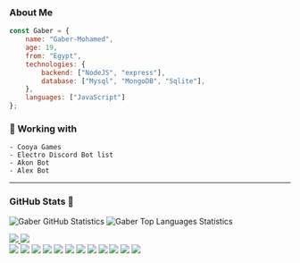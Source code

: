 ### About Me

```js
const Gaber = {
    name: "Gaber-Mohamed",
    age: 19,
    from: "Egypt",
    technologies: {
        backend: ["NodeJS", "express"],
        database: ["Mysql", "MongoDB", "Sqlite"],
    },
    languages: ["JavaScript"]
};
```

<div align="left">
    
<!--## Hello there , my name is Gaber -->
    
### 🔭 Working with
    - Cooya Games
    - Electro Discord Bot list
    - Akon Bot
    - Alex Bot
   
</div>

---

### GitHub Stats 🌟
![Gaber GitHub Statistics](https://github-readme-stats.vercel.app/api?username=Gaber-sayed&count_private=true&show_icons=true&theme=react)
![Gaber Top Languages Statistics](https://github-readme-stats.vercel.app/api/top-langs/?username=Gaber-sayed&theme=react)


<a href="https://github.com/Gaber-sayed?tab=followers">
  <img src="https://img.shields.io/github/followers/Gaber-sayed?style=for-the-badge&logo=github">
</a>
<a href="https://github.com/Gaber-sayed">
   <img src="https://komarev.com/ghpvc/?username=Gaber-sayed">
</a>
<br>
<span>
	<img src="https://img.shields.io/badge/-Node.js-43853?logo=node.js&logoColor=white">
	<img src="https://img.shields.io/badge/-NPM-CB3837?logo=npm&logoColor=white">
	<img src="https://img.shields.io/badge/-JavaScript-f5dd1b?logo=javascript&logoColor=white">
	<img src="https://img.shields.io/badge/-MongoDB-13aa52?logo=mongodb&logoColor=white">
	<img src="https://img.shields.io/badge/-Vue-3fb581?logo=vue.js&logoColor=white">
	<img src="https://img.shields.io/badge/-Bootstrap-8d56de?logo=bootstrap&logoColor=white">
	<img src="https://img.shields.io/badge/-SQLite-74c0e9?logo=sqlite&logoColor=white">
	<img src="https://img.shields.io/badge/-Express-000?logo=express&logoColor=white">
	<img src="https://img.shields.io/badge/-Jquery-0868ac?logo=jquery&logoColor=white">
	<img src="https://img.shields.io/badge/-Electron-a0ebf9?logo=electron&logoColor=black">
	<img src="https://img.shields.io/badge/-Discord.js-7289da?logo=discord&logoColor=white">
	<img src="https://img.shields.io/badge/-MySQL-ff9326?logo=mysql&logoColor=black">
</span>
